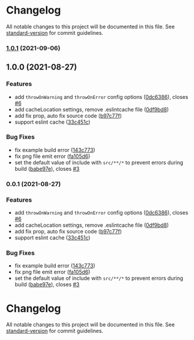 # Changelog

All notable changes to this project will be documented in this file. See [standard-version](https://github.com/conventional-changelog/standard-version) for commit guidelines.

### [1.0.1](https://github.com/ModyQyW/vite-plugin-stylelint/compare/v1.0.0...v1.0.1) (2021-09-06)

## 1.0.0 (2021-08-27)


### Features

* add `throwOnWarning` and `throwOnError` config options ([0dc6386](https://github.com/ModyQyW/vite-plugin-stylelint/commit/0dc6386f12becc41b7d0c9dc5379d47a6abaf4a8)), closes [#6](https://github.com/ModyQyW/vite-plugin-stylelint/issues/6)
* add cacheLocation settings, remove .eslintcache file ([0df9bd8](https://github.com/ModyQyW/vite-plugin-stylelint/commit/0df9bd888a8c59ee772922193ce47ba96481a865))
* add fix prop, auto fix source code ([b97c77f](https://github.com/ModyQyW/vite-plugin-stylelint/commit/b97c77f57c69ff5d593c355193edf0d03e9af877))
* support eslint cache ([33c451c](https://github.com/ModyQyW/vite-plugin-stylelint/commit/33c451c20a7864eda82ea0cc3e3106ebdcbf57f6))


### Bug Fixes

* fix example build error ([143c773](https://github.com/ModyQyW/vite-plugin-stylelint/commit/143c773775aebf804ca25a165584fc8565c34873))
* fix png file emit error ([fa105d6](https://github.com/ModyQyW/vite-plugin-stylelint/commit/fa105d68f1d7d5623c2a87b0b462400842ebc692))
* set the default value of include with `src/**/*` to prevent errors during build ([babe97e](https://github.com/ModyQyW/vite-plugin-stylelint/commit/babe97ed9ede36d4a8e23c18415928d58dee8cc8)), closes [#3](https://github.com/ModyQyW/vite-plugin-stylelint/issues/3)

### 0.0.1 (2021-08-27)


### Features

* add `throwOnWarning` and `throwOnError` config options ([0dc6386](https://github.com/ModyQyW/vite-plugin-stylelint/commit/0dc6386f12becc41b7d0c9dc5379d47a6abaf4a8)), closes [#6](https://github.com/ModyQyW/vite-plugin-stylelint/issues/6)
* add cacheLocation settings, remove .eslintcache file ([0df9bd8](https://github.com/ModyQyW/vite-plugin-stylelint/commit/0df9bd888a8c59ee772922193ce47ba96481a865))
* add fix prop, auto fix source code ([b97c77f](https://github.com/ModyQyW/vite-plugin-stylelint/commit/b97c77f57c69ff5d593c355193edf0d03e9af877))
* support eslint cache ([33c451c](https://github.com/ModyQyW/vite-plugin-stylelint/commit/33c451c20a7864eda82ea0cc3e3106ebdcbf57f6))


### Bug Fixes

* fix example build error ([143c773](https://github.com/ModyQyW/vite-plugin-stylelint/commit/143c773775aebf804ca25a165584fc8565c34873))
* fix png file emit error ([fa105d6](https://github.com/ModyQyW/vite-plugin-stylelint/commit/fa105d68f1d7d5623c2a87b0b462400842ebc692))
* set the default value of include with `src/**/*` to prevent errors during build ([babe97e](https://github.com/ModyQyW/vite-plugin-stylelint/commit/babe97ed9ede36d4a8e23c18415928d58dee8cc8)), closes [#3](https://github.com/ModyQyW/vite-plugin-stylelint/issues/3)

# Changelog

All notable changes to this project will be documented in this file. See [standard-version](https://github.com/conventional-changelog/standard-version) for commit guidelines.
